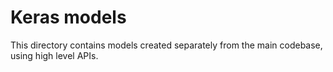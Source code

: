 # Keras models

This directory contains models created separately from the main codebase, using high level APIs.
